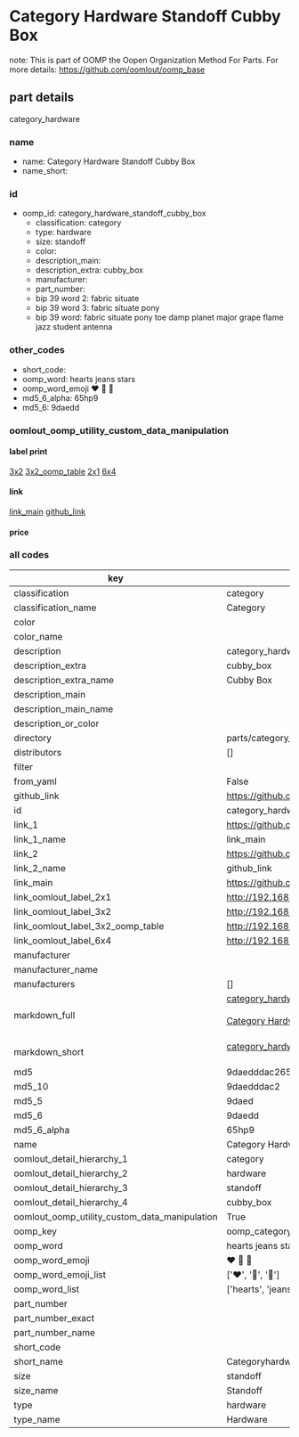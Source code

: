 # Category Hardware Standoff Cubby Box  

note: This is part of OOMP the Oopen Organization Method For Parts. For more details: https://github.com/oomlout/oomp_base

##  part details



category_hardware

### name
* name: Category Hardware Standoff Cubby Box
* name_short: 
### id
* oomp_id: category_hardware_standoff_cubby_box
  * classification: category
  * type: hardware
  * size: standoff
  * color: 
  * description_main: 
  * description_extra: cubby_box
  * manufacturer: 
  * part_number: 
  * bip 39 word 2: fabric situate
  * bip 39 word 3: fabric situate pony
  * bip 39 word: fabric situate pony toe damp planet major grape flame jazz student antenna

### other_codes
* short_code: 
* oomp_word: hearts jeans stars
* oomp_word_emoji :hearts: :jeans: :stars:
* md5_6_alpha: 65hp9
* md5_6: 9daedd






### oomlout_oomp_utility_custom_data_manipulation
#### label print
[3x2](http://192.168.1.245:1112/?label=oomp%2065hp9)
[3x2_oomp_table](http://192.168.1.107:1112/?label=oomp%2065hp9)
[2x1](http://192.168.1.242:1112/?label=oomp%2065hp9)
[6x4](http://192.168.1.55:1112/?label=oomp%2065hp9)    

#### link

[link_main](https://github.com/oomlout/oomlout_oomp_current_version_messy/tree/main/parts/category_hardware_standoff_cubby_box) [github_link](https://github.com/oomlout/oomlout_oomp_part_src/tree/main/parts/category_hardware_standoff_cubby_box)                             

#### price







### all codes 
| key | value |  
| --- | --- |  
| classification | category |  
| classification_name | Category |  
| color |  |  
| color_name |  |  
| description | category_hardware |  
| description_extra | cubby_box |  
| description_extra_name | Cubby Box |  
| description_main |  |  
| description_main_name |  |  
| description_or_color |   |  
| directory | parts/category_hardware_standoff_cubby_box |  
| distributors | [] |  
| filter |  |  
| from_yaml | False |  
| github_link | https://github.com/oomlout/oomlout_oomp_part_src/tree/main/parts/category_hardware_standoff_cubby_box |  
| id | category_hardware_standoff_cubby_box |  
| link_1 | https://github.com/oomlout/oomlout_oomp_current_version_messy/tree/main/parts/category_hardware_standoff_cubby_box |  
| link_1_name | link_main |  
| link_2 | https://github.com/oomlout/oomlout_oomp_part_src/tree/main/parts/category_hardware_standoff_cubby_box |  
| link_2_name | github_link |  
| link_main | https://github.com/oomlout/oomlout_oomp_current_version_messy/tree/main/parts/category_hardware_standoff_cubby_box |  
| link_oomlout_label_2x1 | http://192.168.1.242:1112/?label=oomp%2065hp9 |  
| link_oomlout_label_3x2 | http://192.168.1.245:1112/?label=oomp%2065hp9 |  
| link_oomlout_label_3x2_oomp_table | http://192.168.1.107:1112/?label=oomp%2065hp9 |  
| link_oomlout_label_6x4 | http://192.168.1.55:1112/?label=oomp%2065hp9 |  
| manufacturer |  |  
| manufacturer_name |  |  
| manufacturers | [] |  
| markdown_full | [category_hardware_standoff_cubby_box](https://github.com/oomlout/oomlout_oomp_current_version_messy/tree/main/parts/category_hardware_standoff_cubby_box)<br>[](https://github.com/oomlout/oomlout_oomp_current_version_messy/tree/main/parts/category_hardware_standoff_cubby_box)<br>[Category Hardware Standoff Cubby Box](https://github.com/oomlout/oomlout_oomp_current_version_messy/tree/main/parts/category_hardware_standoff_cubby_box)<br><br> |  
| markdown_short | [category_hardware_standoff_cubby_box](https://github.com/oomlout/oomlout_oomp_current_version_messy/tree/main/parts/category_hardware_standoff_cubby_box)<br><br> |  
| md5 | 9daedddac265d0ce979b9e394ff26a8b |  
| md5_10 | 9daedddac2 |  
| md5_5 | 9daed |  
| md5_6 | 9daedd |  
| md5_6_alpha | 65hp9 |  
| name | Category Hardware Standoff Cubby Box |  
| oomlout_detail_hierarchy_1 | category |  
| oomlout_detail_hierarchy_2 | hardware |  
| oomlout_detail_hierarchy_3 | standoff |  
| oomlout_detail_hierarchy_4 | cubby_box |  
| oomlout_oomp_utility_custom_data_manipulation | True |  
| oomp_key | oomp_category_hardware_standoff_cubby_box |  
| oomp_word | hearts jeans stars |  
| oomp_word_emoji | :hearts: :jeans: :stars: |  
| oomp_word_emoji_list | [':hearts:', ':jeans:', ':stars:'] |  
| oomp_word_list | ['hearts', 'jeans', 'stars'] |  
| part_number |  |  
| part_number_exact |  |  
| part_number_name |  |  
| short_code |  |  
| short_name | Categoryhardware |  
| size | standoff |  
| size_name | Standoff |  
| type | hardware |  
| type_name | Hardware |  
